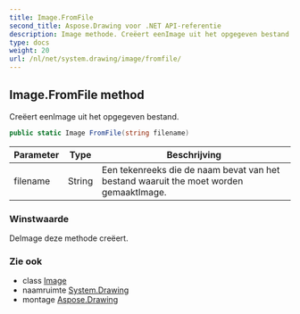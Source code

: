```yaml
---
title: Image.FromFile
second_title: Aspose.Drawing voor .NET API-referentie
description: Image methode. Creëert eenImage uit het opgegeven bestand.
type: docs
weight: 20
url: /nl/net/system.drawing/image/fromfile/
---
```

## Image.FromFile method

Creëert eenImage uit het opgegeven bestand.

```csharp
public static Image FromFile(string filename)
```

| Parameter | Type | Beschrijving |
| --- | --- | --- |
| filename | String | Een tekenreeks die de naam bevat van het bestand waaruit the moet worden gemaaktImage. |

### Winstwaarde

DeImage deze methode creëert.

### Zie ook

* class [Image](../)
* naamruimte [System.Drawing](../../image/)
* montage [Aspose.Drawing](../../../)


